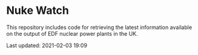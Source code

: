 # Nuke Watch

This repository includes code for retrieving the latest information available on the output of EDF nuclear power plants in the UK.

Last updated: 2021-02-03 19:09